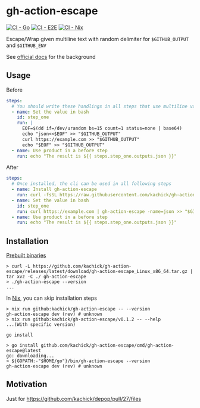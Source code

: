 # gh-action-escape

[![CI - Go](https://github.com/kachick/gh-action-escape/actions/workflows/ci-go.yml/badge.svg?branch=main)](https://github.com/kachick/gh-action-escape/actions/workflows/ci-go.yml?query=event%3Apush++)
[![CI - E2E](https://github.com/kachick/gh-action-escape/actions/workflows/ci-e2e.yml/badge.svg)](https://github.com/kachick/gh-action-escape/actions/workflows/ci-e2e.yml)
[![CI - Nix](https://github.com/kachick/gh-action-escape/actions/workflows/ci-nix.yml/badge.svg?branch=main)](https://github.com/kachick/gh-action-escape/actions/workflows/ci-nix.yml?query=branch%3Amain+)

Escape/Wrap given multiline text with random delimiter for `$GITHUB_OUTPUT` and `$GITHUB_ENV`

See [official docs](https://docs.github.com/en/actions/using-workflows/workflow-commands-for-github-actions#example-of-a-multiline-string) for the background

## Usage

Before

```yaml
steps:
  # You should write these handlings in all steps that use multiline value with GITHUB_OUTPUT and/or GITHUB_ENV
  - name: Set the value in bash
    id: step_one
    run: |
      EOF=$(dd if=/dev/urandom bs=15 count=1 status=none | base64)
      echo "json<<$EOF" >> "$GITHUB_OUTPUT"
      curl https://example.com >> "$GITHUB_OUTPUT"
      echo "$EOF" >> "$GITHUB_OUTPUT"
  - name: Use product in a before step
    run: echo "The result is ${{ steps.step_one.outputs.json }}"
```

After

```yaml
steps:
  # Once installed, the cli can be used in all following steps
  - name: Install gh-action-escape
    run: curl -fsSL https://raw.githubusercontent.com/kachick/gh-action-escape/main/scripts/install-in-github-action.sh | sh -s v0.2.0
  - name: Set the value in bash
    id: step_one
    run: curl https://example.com | gh-action-escape -name=json >> "$GITHUB_OUTPUT"
  - name: Use product in a before step
    run: echo "The result is ${{ steps.step_one.outputs.json }}"
```

## Installation

[Prebuilt binaries](https://github.com/kachick/gh-action-escape/releases)

```console
> curl -L https://github.com/kachick/gh-action-escape/releases/latest/download/gh-action-escape_Linux_x86_64.tar.gz | tar xvz -C ./ gh-action-escape
> ./gh-action-escape --version
...
```

In [Nix](https://nixos.org/), you can skip installation steps

```console
> nix run github:kachick/gh-action-escape -- --version
gh-action-escape dev (rev) # unknown
> nix run github:kachick/gh-action-escape/v0.1.2 -- --help
...(With specific version)
```

`go install`

```console
> go install github.com/kachick/gh-action-escape/cmd/gh-action-escape@latest
go: downloading...
> ${GOPATH:-"$HOME/go"}/bin/gh-action-escape --version
gh-action-escape dev (rev) # unknown
```

## Motivation

Just for <https://github.com/kachick/depop/pull/27/files>
